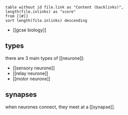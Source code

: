 
```dataview
table without id file.link as "Content (backlinks)", length(file.inlinks) as "score"
from [[#]]
sort length(file.inlinks) descending
```

- [[gcse biology]]

## types

there are 3 main types of [[neurone]]:

- [[sensory neurone]]
- [[relay neurone]]
- [[motor neurone]]

## synapses

when neurones connect, they meet at a [[synapse]].
